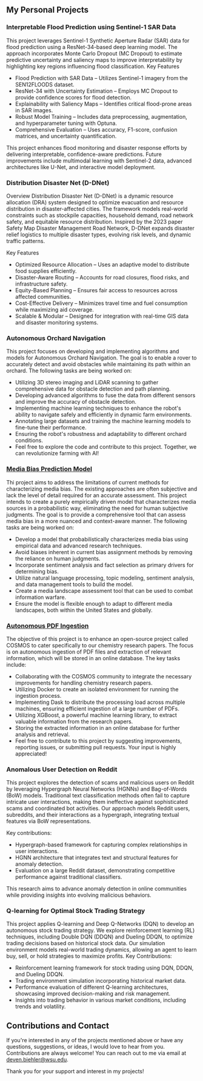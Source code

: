 ## My Personal Projects


### Interpretable Flood Prediction using Sentinel-1 SAR Data

This project leverages Sentinel-1 Synthetic Aperture Radar (SAR) data for flood prediction using a ResNet-34-based deep learning model. The approach incorporates Monte Carlo Dropout (MC Dropout) to estimate predictive uncertainty and saliency maps to improve interpretability by highlighting key regions influencing flood classification.
Key Features

- Flood Prediction with SAR Data – Utilizes Sentinel-1 imagery from the SEN12FLOODS dataset.
- ResNet-34 with Uncertainty Estimation – Employs MC Dropout to provide confidence scores for flood detection.
- Explainability with Saliency Maps – Identifies critical flood-prone areas in SAR images.
- Robust Model Training – Includes data preprocessing, augmentation, and hyperparameter tuning with Optuna.
- Comprehensive Evaluation – Uses accuracy, F1-score, confusion matrices, and uncertainty quantification.

This project enhances flood monitoring and disaster response efforts by delivering interpretable, confidence-aware predictions. Future improvements include multimodal learning with Sentinel-2 data, advanced architectures like U-Net, and interactive model deployment.


### Distribution Disaster Net (D-DNet)

Overview
Distribution Disaster Net (D-DNet) is a dynamic resource allocation (DRA) system designed to optimize evacuation and resource distribution in disaster-affected cities. The framework models real-world constraints such as stockpile capacities, household demand, road network safety, and equitable resource distribution. Inspired by the 2023 paper Safety Map Disaster Management Road Network, D-DNet expands disaster relief logistics to multiple disaster types, evolving risk levels, and dynamic traffic patterns.

Key Features
- Optimized Resource Allocation – Uses an adaptive model to distribute food supplies efficiently.
- Disaster-Aware Routing – Accounts for road closures, flood risks, and infrastructure safety.
- Equity-Based Planning – Ensures fair access to resources across affected communities.
- Cost-Effective Delivery – Minimizes travel time and fuel consumption while maximizing aid coverage.
- Scalable & Modular – Designed for integration with real-time GIS data and disaster monitoring systems.


### Autonomous Orchard Navigation
This project focuses on developing and implementing algorithms and models for Autonomous Orchard Navigation. The goal is to enable a rover to accurately detect and avoid obstacles while maintaining its path within an orchard. The following tasks are being worked on:

- Utilizing 3D stereo imaging and LiDAR scanning to gather comprehensive data for obstacle detection and path planning.
- Developing advanced algorithms to fuse the data from different sensors and improve the accuracy of obstacle detection.
- Implementing machine learning techniques to enhance the robot's ability to navigate safely and efficiently in dynamic farm environments.
- Annotating large datasets and training the machine learning models to fine-tune their performance.
- Ensuring the robot's robustness and adaptability to different orchard conditions.
- Feel free to explore the code and contribute to this project. Together, we can revolutionize farming with AI!

### [Media Bias Prediction Model](https://github.com/WSUCapstoneS2023/Media-Bias-Prediction-Model)
Thi project aims to address the limitations of current methods for characterizing media bias. The existing approaches are often subjective and lack the level of detail required for an accurate assessment. This project intends to create a purely empirically driven model that characterizes media sources in a probabilistic way, eliminating the need for human subjective judgments. The goal is to provide a comprehensive tool that can assess media bias in a more nuanced and context-aware manner. The following tasks are being worked on:

- Develop a model that probabilistically characterizes media bias using empirical data and advanced research techniques.
- Avoid biases inherent in current bias assignment methods by removing the reliance on human judgments.
- Incorporate sentiment analysis and fact selection as primary drivers for determining bias.
- Utilize natural language processing, topic modeling, sentiment analysis, and data management tools to build the model.
- Create a media landscape assessment tool that can be used to combat information warfare.
- Ensure the model is flexible enough to adapt to different media landscapes, both within the United States and globally.

### [Autonomous PDF Ingestion](https://github.com/Deven-Biehler/Cosmos)
The objective of this project is to enhance an open-source project called COSMOS to cater specifically to our chemistry research papers. The focus is on autonomous ingestion of PDF files and extraction of relevant information, which will be stored in an online database. The key tasks include:

- Collaborating with the COSMOS community to integrate the necessary improvements for handling chemistry research papers.
- Utilizing Docker to create an isolated environment for running the ingestion process.
- Implementing Dask to distribute the processing load across multiple machines, ensuring efficient ingestion of a large number of PDFs.
- Utilizing XGBoost, a powerful machine learning library, to extract valuable information from the research papers.
- Storing the extracted information in an online database for further analysis and retrieval.
- Feel free to contribute to this project by suggesting improvements, reporting issues, or submitting pull requests. Your input is highly appreciated!

### Anomalous User Detection on Reddit
This project explores the detection of scams and malicious users on Reddit by leveraging Hypergraph Neural Networks (HGNNs) and Bag-of-Words (BoW) models. Traditional text classification methods often fail to capture intricate user interactions, making them ineffective against sophisticated scams and coordinated bot activities. Our approach models Reddit users, subreddits, and their interactions as a hypergraph, integrating textual features via BoW representations.

Key contributions:
- Hypergraph-based framework for capturing complex relationships in user interactions.
- HGNN architecture that integrates text and structural features for anomaly detection.
- Evaluation on a large Reddit dataset, demonstrating competitive performance against traditional classifiers.

This research aims to advance anomaly detection in online communities while providing insights into evolving malicious behaviors.

### Q-learning for Optimal Stock Trading Strategy
This project applies Q-learning and Deep Q-Networks (DQN) to develop an autonomous stock trading strategy. We explore reinforcement learning (RL) techniques, including Double DQN (DDQN) and Dueling DDQN, to optimize trading decisions based on historical stock data. Our simulation environment models real-world trading dynamics, allowing an agent to learn buy, sell, or hold strategies to maximize profits.
Key Contributions:

- Reinforcement learning framework for stock trading using DQN, DDQN, and Dueling DDQN.
- Trading environment simulation incorporating historical market data.
- Performance evaluation of different Q-learning architectures, showcasing improved decision-making and risk management.
- Insights into trading behavior in various market conditions, including trends and volatility.

## Contributions and Contact
If you're interested in any of the projects mentioned above or have any questions, suggestions, or ideas, I would love to hear from you. Contributions are always welcome! You can reach out to me via email at deven.biehler@wsu.edu.

Thank you for your support and interest in my projects!
